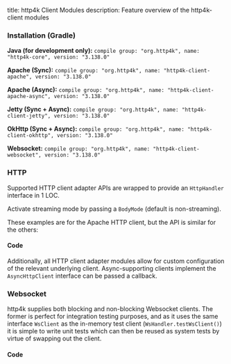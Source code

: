 title: http4k Client Modules
description: Feature overview of the http4k-client modules

### Installation (Gradle)
**Java (for development only):** ```compile group: "org.http4k", name: "http4k-core", version: "3.138.0"```

**Apache (Sync):** ```compile group: "org.http4k", name: "http4k-client-apache", version: "3.138.0"```

**Apache (Async):** ```compile group: "org.http4k", name: "http4k-client-apache-async", version: "3.138.0"```

**Jetty (Sync + Async):** ```compile group: "org.http4k", name: "http4k-client-jetty", version: "3.138.0"```

**OkHttp (Sync + Async):** ```compile group: "org.http4k", name: "http4k-client-okhttp", version: "3.138.0"```

**Websocket:** ```compile group: "org.http4k", name: "http4k-client-websocket", version: "3.138.0"```

### HTTP
Supported HTTP client adapter APIs are wrapped to provide an `HttpHandler` interface in 1 LOC.

Activate streaming mode by passing a `BodyMode` (default is non-streaming).

These examples are for the Apache HTTP client, but the API is similar for the others:

#### Code [<img class="octocat"/>](https://github.com/http4k/http4k/blob/master/src/docs/guide/modules/clients/example_http.kt)
<script src="https://gist-it.appspot.com/https://github.com/http4k/http4k/blob/master/src/docs/guide/modules/clients/example_http.kt"></script>

Additionally, all HTTP client adapter modules allow for custom configuration of the relevant underlying client. Async-supporting clients implement the `AsyncHttpClient` interface can be passed a callback.

### Websocket
http4k supplies both blocking and non-blocking Websocket clients. The former is perfect for integration testing purposes, and as it uses the same interface `WsClient` as the in-memory test client (`WsHandler.testWsClient()`) it is simple to write unit tests which can then be reused as system tests by virtue of swapping out the client.

#### Code [<img class="octocat"/>](https://github.com/http4k/http4k/blob/master/src/docs/guide/modules/clients/example_websocket.kt)
<script src="https://gist-it.appspot.com/https://github.com/http4k/http4k/blob/master/src/docs/guide/modules/clients/example_websocket.kt"></script>
